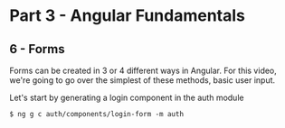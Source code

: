 # Part 3 - Angular Fundamentals
## 6 - Forms

Forms can be created in 3 or 4 different ways in Angular. For this video, we're going to go over the simplest of these methods, basic user input.

Let's start by generating a login component in the auth module
```
$ ng g c auth/components/login-form -m auth
```
